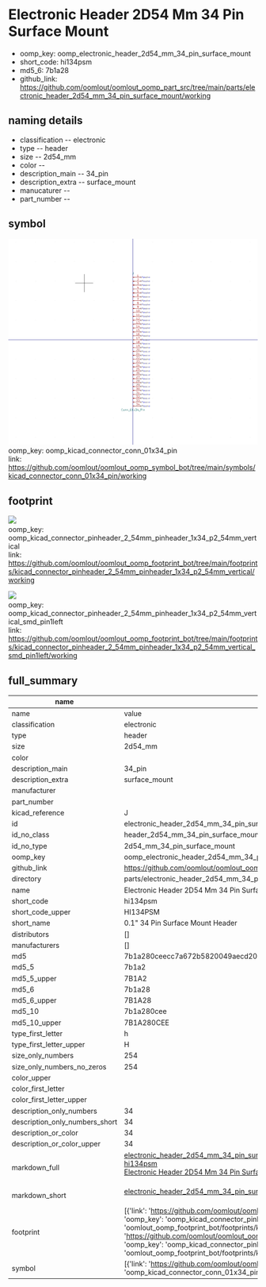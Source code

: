 # Electronic Header 2D54 Mm 34 Pin Surface Mount

  
* oomp_key: oomp_electronic_header_2d54_mm_34_pin_surface_mount 
* short_code: hi134psm
* md5_6: 7b1a28  
* github_link: https://github.com/oomlout/oomlout_oomp_part_src/tree/main/parts/electronic_header_2d54_mm_34_pin_surface_mount/working  
## naming details
* classification -- electronic
* type -- header
* size -- 2d54_mm
* color -- 
* description_main -- 34_pin
* description_extra -- surface_mount
* manucaturer -- 
* part_number -- 



## symbol

![](symbol/0/working/working_600.png)  
oomp_key: oomp_kicad_connector_conn_01x34_pin  
link: https://github.com/oomlout/oomlout_oomp_symbol_bot/tree/main/symbols/kicad_connector_conn_01x34_pin/working  

## footprint

![](footprint/0/working/working_600.png)  
oomp_key: oomp_kicad_connector_pinheader_2_54mm_pinheader_1x34_p2_54mm_vertical  
link: https://github.com/oomlout/oomlout_oomp_footprint_bot/tree/main/footprints/kicad_connector_pinheader_2_54mm_pinheader_1x34_p2_54mm_vertical/working  

![](footprint/0/working/working_600.png)  
oomp_key: oomp_kicad_connector_pinheader_2_54mm_pinheader_1x34_p2_54mm_vertical_smd_pin1left  
link: https://github.com/oomlout/oomlout_oomp_footprint_bot/tree/main/footprints/kicad_connector_pinheader_2_54mm_pinheader_1x34_p2_54mm_vertical_smd_pin1left/working  

## full_summary
| name | value | 
| --- | --- | 
| name | value | 
| classification | electronic | 
| type | header | 
| size | 2d54_mm | 
| color |  | 
| description_main | 34_pin | 
| description_extra | surface_mount | 
| manufacturer |  | 
| part_number |  | 
| kicad_reference | J | 
| id | electronic_header_2d54_mm_34_pin_surface_mount | 
| id_no_class | header_2d54_mm_34_pin_surface_mount | 
| id_no_type | 2d54_mm_34_pin_surface_mount | 
| oomp_key | oomp_electronic_header_2d54_mm_34_pin_surface_mount | 
| github_link | https://github.com/oomlout/oomlout_oomp_part_src/tree/main/parts/electronic_header_2d54_mm_34_pin_surface_mount/working | 
| directory | parts/electronic_header_2d54_mm_34_pin_surface_mount | 
| name | Electronic Header 2D54 Mm 34 Pin Surface Mount | 
| short_code | hi134psm | 
| short_code_upper | HI134PSM | 
| short_name | 0.1" 34 Pin Surface Mount Header | 
| distributors | [] | 
| manufacturers | [] | 
| md5 | 7b1a280ceecc7a672b5820049aecd205 | 
| md5_5 | 7b1a2 | 
| md5_5_upper | 7B1A2 | 
| md5_6 | 7b1a28 | 
| md5_6_upper | 7B1A28 | 
| md5_10 | 7b1a280cee | 
| md5_10_upper | 7B1A280CEE | 
| type_first_letter | h | 
| type_first_letter_upper | H | 
| size_only_numbers | 254 | 
| size_only_numbers_no_zeros | 254 | 
| color_upper |  | 
| color_first_letter |  | 
| color_first_letter_upper |  | 
| description_only_numbers | 34 | 
| description_only_numbers_short | 34 | 
| description_or_color | 34 | 
| description_or_color_upper | 34 | 
| markdown_full | [electronic_header_2d54_mm_34_pin_surface_mount](https://github.com/oomlout/oomlout_oomp_part_src/tree/main/parts/electronic_header_2d54_mm_34_pin_surface_mount/working)<br>[hi134psm](https://github.com/oomlout/oomlout_oomp_part_src/tree/main/parts/electronic_header_2d54_mm_34_pin_surface_mount/working)<br>[Electronic Header 2D54 Mm 34 Pin Surface Mount](https://github.com/oomlout/oomlout_oomp_part_src/tree/main/parts/electronic_header_2d54_mm_34_pin_surface_mount/working)<br><br> | 
| markdown_short | [electronic_header_2d54_mm_34_pin_surface_mount](https://github.com/oomlout/oomlout_oomp_part_src/tree/main/parts/electronic_header_2d54_mm_34_pin_surface_mount/working)<br><br> | 
| footprint | [{'link': 'https://github.com/oomlout/oomlout_oomp_footprint_bot/tree/main/foootprntss/kicad_connector_pinheader_2_54mm_pinheader_1x34_p2_54mm_vertical', 'oomp_key': 'oomp_kicad_connector_pinheader_2_54mm_pinheader_1x34_p2_54mm_vertical', 'directory': 'oomlout_oomp_footprint_bot/footprints/kicad_connector_pinheader_2_54mm_pinheader_1x34_p2_54mm_vertical//working/working.kicad_mod'}, {'link': 'https://github.com/oomlout/oomlout_oomp_footprint_bot/tree/main/foootprntss/kicad_connector_pinheader_2_54mm_pinheader_1x34_p2_54mm_vertical_smd_pin1left', 'oomp_key': 'oomp_kicad_connector_pinheader_2_54mm_pinheader_1x34_p2_54mm_vertical_smd_pin1left', 'directory': 'oomlout_oomp_footprint_bot/footprints/kicad_connector_pinheader_2_54mm_pinheader_1x34_p2_54mm_vertical_smd_pin1left//working/working.kicad_mod'}] | 
| symbol | [{'link': 'https://github.com/oomlout/oomlout_oomp_symbol_bot/tree/main/symbols/kicad_connector_conn_01x34_pin', 'oomp_key': 'oomp_kicad_connector_conn_01x34_pin', 'directory': 'oomlout_oomp_symbol_bot/symbols/kicad_connector_conn_01x34_pin//working/working.kicad_sym'}] | 
